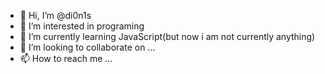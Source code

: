 - 👋 Hi, I’m @di0n1s
- 👀 I’m interested in programing
- 🌱 I’m currently learning JavaScript(but now i am not currently anything)
- 💞️ I’m looking to collaborate on ...
- 📫 How to reach me ...

<!---
di0n1s/di0n1s is a ✨ special ✨ repository because its `README.md` (this file) appears on your GitHub profile.
You can click the Preview link to take a look at your changes.
--->

